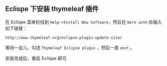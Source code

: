 ## Eclispe 下安装  thymeleaf 插件

在 Eclispe 菜单栏找到 `Help->Install New Software`，然后在 `Work with` 处输入如下链接：

```
http://www.thymeleaf.org/eclipse-plugin-update-site/
```

等待一会儿，勾选 `Thymeleaf Eclipse plugin` ，然后一直 `next` 。

安装完成后，重启 Eclispe 即可.

